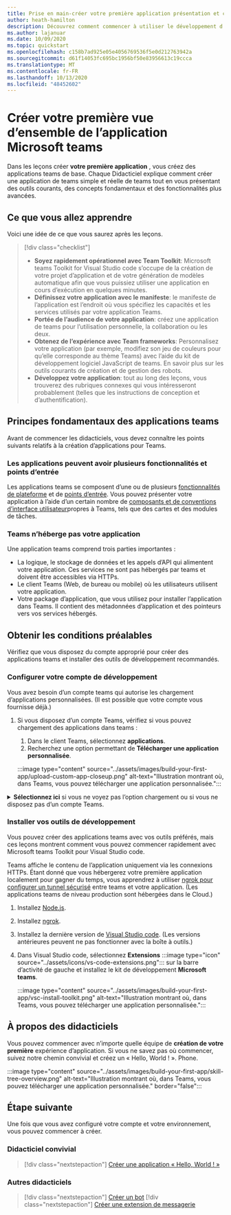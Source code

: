 ```yaml
---
title: Prise en main-créer votre première application présentation et conditions préalables
author: heath-hamilton
description: Découvrez comment commencer à utiliser le développement d’applications Microsoft teams et configurer votre environnement.
ms.author: lajanuar
ms.date: 10/09/2020
ms.topic: quickstart
ms.openlocfilehash: c158b7ad925e05e4056769536f5e0d212763942a
ms.sourcegitcommit: d61f14053fc695bc1956bf50e83956613c19ccca
ms.translationtype: MT
ms.contentlocale: fr-FR
ms.lasthandoff: 10/13/2020
ms.locfileid: "48452602"
---
```

# <a name="build-your-first-microsoft-teams-app-overview"></a>Créer votre première vue d’ensemble de l’application Microsoft teams

Dans les leçons créer **votre première application** , vous créez des applications teams de base. Chaque Didacticiel explique comment créer une application de teams simple et réelle de teams tout en vous présentant des outils courants, des concepts fondamentaux et des fonctionnalités plus avancées.

## <a name="what-youll-learn"></a>Ce que vous allez apprendre

Voici une idée de ce que vous saurez après les leçons.

> [!div class="checklist"]
  >
  > * **Soyez rapidement opérationnel avec Team Toolkit**: Microsoft teams Toolkit for Visual Studio code s’occupe de la création de votre projet d’application et de votre génération de modèles automatique afin que vous puissiez utiliser une application en cours d’exécution en quelques minutes.
  > * **Définissez votre application avec le manifeste**: le manifeste de l’application est l’endroit où vous spécifiez les capacités et les services utilisés par votre application Teams.
  > * **Portée de l’audience de votre application**: créez une application de teams pour l’utilisation personnelle, la collaboration ou les deux.
  > * **Obtenez de l’expérience avec Team frameworks**: Personnalisez votre application (par exemple, modifiez son jeu de couleurs pour qu’elle corresponde au thème Teams) avec l’aide du kit de développement logiciel JavaScript de teams. En savoir plus sur les outils courants de création et de gestion des robots.
  > * **Développez votre application**: tout au long des leçons, vous trouverez des rubriques connexes qui vous intéresseront probablement (telles que les instructions de conception et d’authentification).

## <a name="teams-app-fundamentals"></a>Principes fondamentaux des applications teams

Avant de commencer les didacticiels, vous devez connaître les points suivants relatifs à la création d’applications pour Teams.

### <a name="apps-can-have-multiple-capabilities-and-entry-points"></a>Les applications peuvent avoir plusieurs fonctionnalités et points d’entrée

Les applications teams se composent d’une ou de plusieurs [fonctionnalités de plateforme](../concepts/capabilities-overview.md) et de [points d’entrée](../concepts/extensibility-points.md). Vous pouvez présenter votre application à l’aide d’un certain nombre de [composants et de conventions d’interface utilisateur](../concepts/extensibility-points.md#ui-components)propres à Teams, tels que des cartes et des modules de tâches.

### <a name="teams-doesnt-host-your-app"></a>Teams n’héberge pas votre application

Une application teams comprend trois parties importantes :

* La logique, le stockage de données et les appels d’API qui alimentent votre application. Ces services ne sont pas hébergés par teams et doivent être accessibles via HTTPs.
* Le client Teams (Web, de bureau ou mobile) où les utilisateurs utilisent votre application.
* Votre package d’application, que vous utilisez pour installer l’application dans Teams. Il contient des métadonnées d’application et des pointeurs vers vos services hébergés.

## <a name="get-prerequisites"></a>Obtenir les conditions préalables

Vérifiez que vous disposez du compte approprié pour créer des applications teams et installer des outils de développement recommandés.

### <a name="set-up-your-development-account"></a>Configurer votre compte de développement

Vous avez besoin d’un compte teams qui autorise les chargement d’applications personnalisées. (Il est possible que votre compte vous fournisse déjà.)

1. Si vous disposez d’un compte Teams, vérifiez si vous pouvez chargement des applications dans teams :
    1. Dans le client Teams, sélectionnez **applications**.
    1. Recherchez une option permettant de **Télécharger une application personnalisée**.

    :::image type="content" source="../assets/images/build-your-first-app/upload-custom-app-closeup.png" alt-text="Illustration montrant où, dans Teams, vous pouvez télécharger une application personnalisée.":::

<!-- markdownlint-disable MD033 -->
<details>

<summary><b>Sélectionnez ici</b> si vous ne voyez pas l’option chargement ou si vous ne disposez pas d’un compte Teams.</summary>

Vous pouvez obtenir un compte de test gratuit teams qui autorise l’application chargement en rejoignant le programme de développement Microsoft 365. (Le processus d’inscription prend environ deux minutes.)

1. Accédez au [programme de développement Microsoft 365](https://developer.microsoft.com/microsoft-365/dev-program).
1. Sélectionnez **rejoindre** et suivez les instructions à l’écran.
1. Lorsque vous accédez à l’écran d’accueil, sélectionnez **configurer l’abonnement E5**.
1. Configurez votre compte d’administrateur. Une fois que vous avez terminé, un écran semblable à celui-ci s’affiche.
:::image type="content" source="../assets/images/build-your-first-app/dev-program-subscription.png" alt-text="Illustration montrant où, dans Teams, vous pouvez télécharger une application personnalisée.":::
1. Connectez-vous à teams à l’aide du compte d’administrateur que vous venez de configurer.
1. Vérifiez si vous disposez maintenant de l’option **Télécharger une application personnalisée** .

</details>

### <a name="install-your-development-tools"></a>Installer vos outils de développement

Vous pouvez créer des applications teams avec vos outils préférés, mais ces leçons montrent comment vous pouvez commencer rapidement avec Microsoft teams Toolkit pour Visual Studio code.

Teams affiche le contenu de l’application uniquement via les connexions HTTPs. Étant donné que vous hébergerez votre première application localement pour gagner du temps, vous apprendrez à utiliser [ngrok pour configurer un tunnel sécurisé](../concepts/build-and-test/debug.md#locally-hosted) entre teams et votre application. (Les applications teams de niveau production sont hébergées dans le Cloud.)

1. Installez [Node.js](https://nodejs.org/en/).
1. Installez [ngrok](https://ngrok.com/download).
1. Installez la dernière version de [Visual Studio code](https://code.visualstudio.com/download). (Les versions antérieures peuvent ne pas fonctionner avec la boîte à outils.)
1. Dans Visual Studio code, sélectionnez **Extensions** :::image type="icon" source="../assets/icons/vs-code-extensions.png"::: sur la barre d’activité de gauche et installez le kit de développement **Microsoft teams**.

    :::image type="content" source="../assets/images/build-your-first-app/vsc-install-toolkit.png" alt-text="Illustration montrant où, dans Teams, vous pouvez télécharger une application personnalisée.":::

## <a name="about-the-tutorials"></a>À propos des didacticiels

Vous pouvez commencer avec n’importe quelle équipe de **création de votre première** expérience d’application. Si vous ne savez pas où commencer, suivez notre chemin convivial et créez un « Hello, World ! ». Phone.

:::image type="content" source="../assets/images/build-your-first-app/skill-tree-overview.png" alt-text="Illustration montrant où, dans Teams, vous pouvez télécharger une application personnalisée." border="false":::

## <a name="next-step"></a>Étape suivante

Une fois que vous avez configuré votre compte et votre environnement, vous pouvez commencer à créer.

### <a name="beginner-friendly-tutorial"></a>Didacticiel convivial

> [!div class="nextstepaction"]
> [Créer une application « Hello, World ! »](../build-your-first-app/build-and-run.md)

### <a name="other-tutorials"></a>Autres didacticiels

> [!div class="nextstepaction"]
> [Créer un bot](../build-your-first-app/build-bot.md)
> [!div class="nextstepaction"]
> [Créer une extension de messagerie](../build-your-first-app/build-messaging-extension.md)

